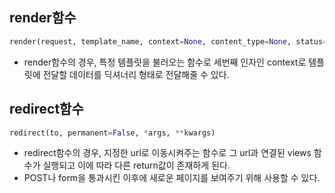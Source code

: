 ## render함수
```python
render(request, template_name, context=None, content_type=None, status=None, using=None)
```
- render함수의 경우, 특정 템플릿을 불러오는 함수로 세번째 인자인 context로 템플릿에 전달할 데이터를 딕셔너리 형태로 전달해줄 수 있다.


## redirect함수
```python
redirect(to, permanent=False, *args, **kwargs)
```
- redirect함수의 경우, 지정한 url로 이동시켜주는 함수로 그 url과 연결된 views 함수가 실행되고 이에 따라 다른 return값이 존재하게 된다.
- POST나 form을 통과시킨 이후에 새로운 페이지를 보여주기 위해 사용할 수 있다.

